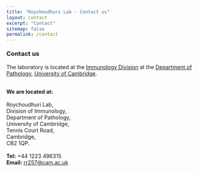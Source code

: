 ```yaml
---
title: "Roychoudhuri Lab - Contact us"
layout: contact
excerpt: "Contact"
sitemap: false
permalink: /contact
---
```

<h3 style="margin-top:18px">Contact us</h3> 

The laboratory is located at the [Immunology Division](https://www.path.cam.ac.uk/directory/immunology-division) at the [Department of Pathology](https://www.path.cam.ac.uk/), [University of Cambridge](https://www.cam.ac.uk).<br><br> 

**We are located at:**<br>
<br>
Roychoudhuri Lab,<br>
Division of Immunology,<br>
Department of Pathology,<br>
University of Cambridge,<br>
Tennis Court Road,<br>
Cambridge,<br>
CB2 1QP.<br>
<br>
**Tel:** +44 1223 496315<br>
**Email:** <a href="mailto:rr257@cam.ac.uk">rr257@cam.ac.uk</a><br>
<br>&nbsp;
<br>&nbsp;